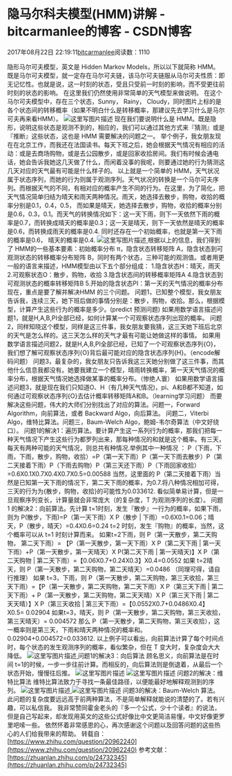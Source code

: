 
# 隐马尔科夫模型(HMM)讲解 - bitcarmanlee的博客 - CSDN博客


2017年08月22日 22:19:11[bitcarmanlee](https://me.csdn.net/bitcarmanlee)阅读数：1110


隐形马尔可夫模型，英文是 Hidden Markov Models，所以以下就简称 HMM。
既是马尔可夫模型，就一定存在马尔可夫链，该马尔可夫链服从马尔可夫性质：即无记忆性。也就是说，这一时刻的状态，受且只受前一时刻的影响，而不受更往前时刻的状态的影响。
在这里我们仍然使用非常简单的天气模型来做说明。
在这个马尔可夫模型中，存在三个状态，Sunny， Rainy， Cloudy，同时图片上标的是各个状态间的转移概率（如果不明白什么是转移概率，那建议先去学习什么是马尔可夫再来看HMM）。
![这里写图片描述](https://img-blog.csdn.net/20170822221253993?watermark/2/text/aHR0cDovL2Jsb2cuY3Nkbi5uZXQvYml0Y2FybWFubGVl/font/5a6L5L2T/fontsize/400/fill/I0JBQkFCMA==/dissolve/70/gravity/SouthEast)
现在我们要说明什么是 HMM。既是隐形，说明这些状态是观测不到的，相应的，我们可以通过其他方式来『猜测』或是『推断』这些状态，这也是 HMM 需要解决的问题之一。
举个例子，我女朋友现在在北京工作，而我还在法国读书。每天下班之后，她会根据天气情况有相应的活动：或是去商场购物，或是去公园散步，或是回家收拾房间。我们有时候会通电话，她会告诉我她这几天做了什么，而闲着没事的我呢，则要通过她的行为猜测这几天对应的天气最有可能是什么样子的。
以上就是一个简单的 HMM，天气状况属于状态序列，而她的行为则属于观测序列。天气状况的转换是一个马尔可夫序列。而根据天气的不同，有相对应的概率产生不同的行为。在这里，为了简化，把天气情况简单归结为晴天和雨天两种情况。雨天，她选择去散步，购物，收拾的概率分别是0.1，0.4，0.5， 而如果是晴天，她选择去散步，购物，收拾的概率分别是0.6，0.3，0.1。而天气的转换情况如下：这一天下雨，则下一天依然下雨的概率是0.7，而转换成晴天的概率是0.3；这一天是晴天，则下一天依然是晴天的概率是0.6，而转换成雨天的概率是0.4. 同时还存在一个初始概率，也就是第一天下雨的概率是0.6， 晴天的概率是0.4.
![这里写图片描述](https://img-blog.csdn.net/20170822221337812?watermark/2/text/aHR0cDovL2Jsb2cuY3Nkbi5uZXQvYml0Y2FybWFubGVl/font/5a6L5L2T/fontsize/400/fill/I0JBQkFCMA==/dissolve/70/gravity/SouthEast)[ ](https://img-blog.csdn.net/20170822221337812?watermark/2/text/aHR0cDovL2Jsb2cuY3Nkbi5uZXQvYml0Y2FybWFubGVl/font/5a6L5L2T/fontsize/400/fill/I0JBQkFCMA==/dissolve/70/gravity/SouthEast)
根据以上的信息，我们得到了 HMM的一些基本要素：初始概率分布 π，隐含状态转移矩阵 A，隐含状态到可观测状态的转移概率分布矩阵 B，同时有两个状态，三种可能的观测值。或者用更一般的语言来描述，HMM模型由以下五个部分组成：
1.隐含状态H：晴天，雨天
2.可观察状态O：散步，购物，收拾
3.隐含状态间的转移概率矩阵A
4.隐含状态到可观测状态的概率转移矩阵B
5.开始的隐含状态PI：第一天的天气情况的概率分布
现在，重点是要了解并解决HMM 的三个问题。
问题1，已知整个模型，我女朋友告诉我，连续三天，她下班后做的事情分别是：散步，购物，收拾。那么，根据模型，计算产生这些行为的概率是多少。(predict 预测问题)
如果用数学语言描述问题1，就是H,A,B,PI全部已经，如何计算某一个可观察状态序列出现的概率。
问题2，同样知晓这个模型，同样是这三件事，我女朋友要我猜，这三天她下班后北京的天气是怎么样的。这三天怎么样的天气才最有可能让她做这样的事情。
如果用数学语言描述问题2，就是H,A,B,PI全部已经，已知了一个可观察状态序列{O}，我们想了解可观察状态序列{O}背后最可能对应的隐含状态序列{H}。（encode解码问题）
问题3，最复杂的，我女朋友只告诉我这三天她分别做了这三件事，而其他什么信息我都没有。她要我建立一个模型，晴雨转换概率，第一天天气情况的概率分布，根据天气情况她选择做某事的概率分布。（惨绝人寰）
如果用数学语言描述问题3，就是现在我们只知道O、H（有几种天气情况)，pi、A和B都不知道，如何通过可观察状态序列{O}去估计概率转移矩阵A和B。（learning学习问题）
而要解决这些问题，伟大的大师们分别找出了对应的算法。问题一，Forward Algorithm，向前算法，或者 Backward Algo，向后算法。 问题二，Viterbi Algo，维特比算法。问题三，Baum-Welch Algo，鲍姆-韦尔奇算法（中文好绕口）。
问题1的解决1：遍历算法。要计算产生这一系列行为的概率，那我们把每一种天气情况下产生这些行为都罗列出来，那每种情况的和就是这个概率。有三天，每天有两种可能的天气情况，则总共有种情况.举例其中一种情况 ： P（下雨，下雨，下雨，散步，购物，收拾）=P（第一天下雨）P（第一天下雨去散步）P（第二天接着下雨）P（下雨去购物）P（第三天还下雨）P（下雨回家收拾）=0.6X0.1X0.7X0.4X0.7X0.5=0.00588
当然，这里面的 P（第二天接着下雨）当然是已知第一天下雨的情况下，第二天下雨的概率，为0.7.将八种情况相加可得，三天的行为为{散步，购物，收拾}的可能性为0.033612. 看似简单易计算，但是一旦观察序列变长，计算量就会非常庞大（的复杂度，T 为观测序列的长度）。
问题1 的解决2：向前算法。先计算 t=1时刻，发生『散步』一行为的概率，如果下雨，则为 P(散步，下雨)=P（第一天下雨）X P（散步 | 下雨）=0.6X0.1=0.06；晴天，P（散步，晴天）=0.4X0.6=0.24
t=2 时刻，发生『购物』的概率，当然，这个概率可以从 t=1 时刻计算而来。
如果t=2下雨，则 P（第一天散步，第二天购物， 第二天下雨）= 【P（第一天散步，第一天下雨）X P（第二天下雨 | 第一天下雨）+P（第一天散步，第一天晴天）X P(第二天下雨 | 第一天晴天)】X P（第二天购物 | 第二天下雨）=【0.06X0.7+0.24X0.3】X0.4=0.0552
如果 t=2晴天，则 P（第一天散步，第二天购物，第二天晴天）=0.0486 （同理可得，请自行推理）
如果 t=3，下雨，则 P（第一天散步，第二天购物，第三天收拾，第三天下雨）=【P（第一天散步，第二天购物，第二天下雨）X P（第三天下雨 | 第二天下雨）+ P（第一天散步，第二天购物，第二天天晴）X P（第三天下雨 | 第二天天晴）】X P（第三天收拾 | 第三天下雨）=【0.0552X0.7+0.0486X0.4】X0.5= 0.02904
如果t=3，晴天，则 P（第一天散步，第二天购物，第三天收拾，第三天晴天）= 0.004572
那么 P（第一天散步，第二天购物，第三天收拾），这一概率则是第三天，下雨和晴天两种情况的概率和。0.02904+0.004572=0.033612.
以上例子可以看出，向前算法计算了每个时间点时，每个状态的发生观测序列的概率，看似繁杂，但在 T 变大时，复杂度会大大降低。
![这里写图片描述](https://img-blog.csdn.net/20170822221439936?watermark/2/text/aHR0cDovL2Jsb2cuY3Nkbi5uZXQvYml0Y2FybWFubGVl/font/5a6L5L2T/fontsize/400/fill/I0JBQkFCMA==/dissolve/70/gravity/SouthEast)[ ](https://img-blog.csdn.net/20170822221439936?watermark/2/text/aHR0cDovL2Jsb2cuY3Nkbi5uZXQvYml0Y2FybWFubGVl/font/5a6L5L2T/fontsize/400/fill/I0JBQkFCMA==/dissolve/70/gravity/SouthEast)
问题1的解决3：向后算法
[
](https://img-blog.csdn.net/20170822221439936?watermark/2/text/aHR0cDovL2Jsb2cuY3Nkbi5uZXQvYml0Y2FybWFubGVl/font/5a6L5L2T/fontsize/400/fill/I0JBQkFCMA==/dissolve/70/gravity/SouthEast)顾名思义，向前算法是在时间 t=1的时候，一步一步往前计算。而相反的，向后算法则是倒退着，从最后一个状态开始，慢慢往后推。
![这里写图片描述](https://img-blog.csdn.net/20170822221524455?watermark/2/text/aHR0cDovL2Jsb2cuY3Nkbi5uZXQvYml0Y2FybWFubGVl/font/5a6L5L2T/fontsize/400/fill/I0JBQkFCMA==/dissolve/70/gravity/SouthEast)
![这里写图片描述](https://img-blog.csdn.net/20170822221550159?watermark/2/text/aHR0cDovL2Jsb2cuY3Nkbi5uZXQvYml0Y2FybWFubGVl/font/5a6L5L2T/fontsize/400/fill/I0JBQkFCMA==/dissolve/70/gravity/SouthEast)
问题2的解决：维特比算法
维特比算法致力于寻找一条最佳路径，以便能最好地解释观测到的序列。
![这里写图片描述](https://img-blog.csdn.net/20170822221726436?watermark/2/text/aHR0cDovL2Jsb2cuY3Nkbi5uZXQvYml0Y2FybWFubGVl/font/5a6L5L2T/fontsize/400/fill/I0JBQkFCMA==/dissolve/70/gravity/SouthEast)[ ](https://img-blog.csdn.net/20170822221726436?watermark/2/text/aHR0cDovL2Jsb2cuY3Nkbi5uZXQvYml0Y2FybWFubGVl/font/5a6L5L2T/fontsize/400/fill/I0JBQkFCMA==/dissolve/70/gravity/SouthEast)
![这里写图片描述](https://img-blog.csdn.net/20170822221742688?watermark/2/text/aHR0cDovL2Jsb2cuY3Nkbi5uZXQvYml0Y2FybWFubGVl/font/5a6L5L2T/fontsize/400/fill/I0JBQkFCMA==/dissolve/70/gravity/SouthEast)
问题3的解决：Baum-Welch 算法。
此问题的复杂度要远远高于前两种算法，不是简单解释就能说的清楚的了。若有兴趣，可以私信我。
我非常赞同霍金老头的『多一个公式，少十个读者』的说法，但是自己写起来，却发现用英文的这些公式好像比中文更简洁易懂，中文好像更罗里吧嗦一些。
依然怀着非常感恩的心，再次感谢这个问题以及回答问题的这些热心的人们给我带来的帮助。
转载自：[https://www.zhihu.com/question/20962240](https://www.zhihu.com/question/20962240)
参考文献：[https://zhuanlan.zhihu.com/p/24732345](https://zhuanlan.zhihu.com/p/24732345)

